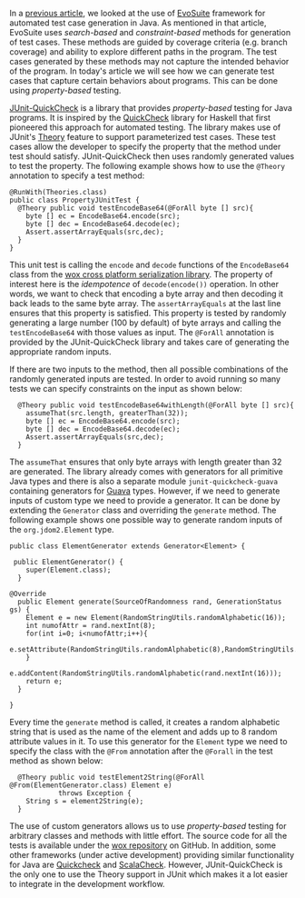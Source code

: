 In a [previous article](https://blog.sourceclear.com/automated-unit-test-generation-for-java/), we looked at the use of [EvoSuite](http://www.evosuite.org/) framework for automated test case generation in Java. As mentioned in that article, EvoSuite uses _search-based_ and _constraint-based_ methods for generation of test cases. These methods are guided by coverage criteria (e.g. branch coverage) and ability to explore different paths in the program. The test cases generated by these methods may not capture the intended behavior of the program. In today's article we will see how we can generate test cases that capture certain behaviors about programs. This can be done using _property-based_ testing.

[JUnit-QuickCheck](https://github.com/pholser/junit-quickcheck) is a library that provides _property-based_ testing for Java programs. It is inspired by the [QuickCheck](http://en.wikipedia.org/wiki/QuickCheck) library for Haskell that first pioneered this approach for automated testing. The library makes use of JUnit's [Theory](https://github.com/junit-team/junit/wiki/Theories) feature to support parameterized test cases. These test cases allow the developer to specify the property that the method under test should satisfy. JUnit-QuickCheck then uses randomly generated values to test the property. The following example shows how to use the `@Theory` annotation to specify a test method:

````
@RunWith(Theories.class)
public class PropertyJUnitTest {
  @Theory public void testEncodeBase64(@ForAll byte [] src){
    byte [] ec = EncodeBase64.encode(src);
    byte [] dec = EncodeBase64.decode(ec);
    Assert.assertArrayEquals(src,dec);
  }
}
````

This unit test is calling the `encode` and `decode` functions of the `EncodeBase64`
class from the [wox cross platform serialization library](https://github.com/codelion/wox).
The property of interest here is the _idempotence_ of `decode(encode())` operation. In other words, we want to check that encoding a byte array and then decoding it back leads to the same byte array. The `assertArrayEquals` at the last line ensures that this property is satisfied. This property is tested by randomly generating a large number (100 by default) of byte arrays and calling the `testEncodeBase64` with those values as input. The `@ForAll` annotation is provided by the JUnit-QuickCheck library and takes care of generating the appropriate random inputs. 

If there are two inputs to the method, then all possible combinations of the randomly generated inputs are tested. In order to avoid running so many tests we can specify
constraints on the input as shown below:

````
  @Theory public void testEncodeBase64withLength(@ForAll byte [] src){
    assumeThat(src.length, greaterThan(32)); 
    byte [] ec = EncodeBase64.encode(src);
    byte [] dec = EncodeBase64.decode(ec);
    Assert.assertArrayEquals(src,dec);
  }
````

The `assumeThat` ensures that only byte arrays with length greater than 32 are generated.
The library already comes with generators for all primitive Java types and there is also a separate module `junit-quickcheck-guava` containing generators for [Guava](https://code.google.com/p/guava-libraries/) types. However, if we need to generate inputs of custom type we need to provide a generator. It can be done by extending the `Generator` class
and overriding the `generate` method. The following example shows one possible way to generate random inputs of the `org.jdom2.Element` type.

````
public class ElementGenerator extends Generator<Element> {

 public ElementGenerator() {
    super(Element.class);
  }
  
@Override
  public Element generate(SourceOfRandomness rand, GenerationStatus gs) {
    Element e = new Element(RandomStringUtils.randomAlphabetic(16));
    int numofAttr = rand.nextInt(8);
    for(int i=0; i<numofAttr;i++){
     e.setAttribute(RandomStringUtils.randomAlphabetic(8),RandomStringUtils.randomAlphabetic(8));
    }
    e.addContent(RandomStringUtils.randomAlphabetic(rand.nextInt(16)));
    return e;
  }
  
}

````

Every time the `generate` method is called, it creates a random alphabetic string that is used as the name of the element and adds up to 8 random attribute values in it. To use this generator for the `Element` type we need to specify the class with the `@From` annotation after the `@Forall` in the test method as shown below:

````
  @Theory public void testElement2String(@ForAll @From(ElementGenerator.class) Element e)
  			throws Exception {
    String s = element2String(e);
  }
````

The use of custom generators allows us to use _property-based_ testing for arbitrary classes and methods with little effort. The source code for all the tests is available under the [wox repository](https://github.com/codelion/wox/tree/master/java/src/test/java/wox/serial/tests) on GitHub. In addition, some other frameworks (under active development) providing similar functionality for Java are [Quickcheck](https://bitbucket.org/blob79/quickcheck) and [ScalaCheck](http://www.scalacheck.org/). However, JUnit-QuickCheck is the only one to use the Theory support in JUnit which makes it a lot easier to integrate in the development workflow.

